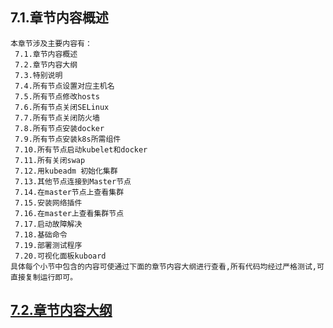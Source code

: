 
## 7.1.章节内容概述
    本章节涉及主要内容有：
     7.1.章节内容概述
     7.2.章节内容大纲
     7.3.特别说明
     7.4.所有节点设置对应主机名
     7.5.所有节点修改hosts
     7.6.所有节点关闭SELinux
     7.7.所有节点关闭防火墙
     7.8.所有节点安装docker
     7.9.所有节点安装k8s所需组件
     7.10.所有节点启动kubelet和docker
     7.11.所有关闭swap
     7.12.用kubeadm 初始化集群
     7.13.其他节点连接到Master节点
     7.14.在master节点上查看集群
     7.15.安装网络插件
     7.16.在master上查看集群节点
     7.17.启动故障解决
     7.18.基础命令
     7.19.部署测试程序
     7.20.可视化面板kuboard
	具体每个小节中包含的内容可使通过下面的章节内容大纲进行查看,所有代码均经过严格测试,可直接复制运行即可。

## <a href="/enhance/markmap/environment/centos/centos7/chapter/centos7-outline5-chapter7.html" target="_blank">7.2.章节内容大纲</a>

<Markmap localtion="/enhance/markmap/environment/centos/centos7/chapter/centos7-outline5-chapter7.html" height="500rem"/>


